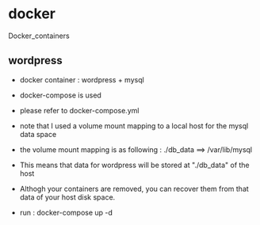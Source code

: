 # docker
Docker_containers


## wordpress
 - docker container : wordpress + mysql
 - docker-compose is used
 - please refer to docker-compose.yml
 - note that I used a volume mount mapping to a local host for the mysql data space
 - the volume mount mapping is as following : ./db_data ==> /var/lib/mysql
 - This means that data for wordpress will be stored at "./db_data" of the host
 - Althogh your containers are removed, you can recover them from that data of your host disk space.
 
 - run : docker-compose up -d
 
 
 
 

